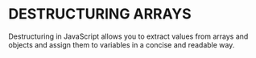 # DESTRUCTURING ARRAYS
Destructuring in JavaScript allows you to extract values from arrays and objects and assign them to variables in a concise and readable way.
